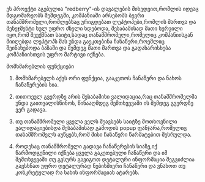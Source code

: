 ეს პროექტი აგებულია "redberry"-ის დავალების მიხედვით,რომლის იდეაც მდგომარეობს შემდეგში, კომპანიაში არსებობს ბევრი თანამშრომელი,რომლებსაც ურიგდებათ ლეპტოპები,რომლის მართვა და მენეჯმენტი სულ უფრო ძნელი ხდებოდა, შესაბამისად მათი სურვილი იყო,რომ შეექმნათ საიტი,სადაც თანამშრომელი,რომელიც კომპანიისგან მიიღებდა ლეპტოპს მას უნდა გაეკთებინა ჩანაწერი,როემლიც შეინახებოდა ბაზაში და შემდეგ მათი მართვა და გადახარისხება კომპანიისთვის უფრო მარტივი იქნება.

მომხმარებლის ფუნქციები

1) მომხმარებელს აქვს ორი ფუნქცია, გააკეთოს ჩანაწერი და ნახოს ჩანაწერების სია.

2) თითოეულ გვერდზე არის შესაბამისი ვალიდაცია,რაც თანამშრომელმა უნდა გაითვალისწინოს, წინააღმდეგ შემთხვევაში ის შემდეგ გვერდზე ვერ გადავა.

3) თუ თანამშრომელი ყველა ველს შეავსებს საიტზე მოთხოვნილი ვალიდაციებისდა შესაბამისად გამოდის popup ფანჯარა,რომელიც თანამშრომელს აუწყებს,რომ მისი ჩანაწერი წარმატებით შესრულდა.

4) როდესაც თანამშრომელი გადავა ჩანაწერების სიაზე,იქ წარმოდგენილი იქნება ყველა გაკეთებული ჩანაწერი და იმ შემთხვევაში თუ გვსურს გავიგოთ დეტალური ინფორმაცია შეგვიძლია გავსხნათ უფრო დეტალურად ნებისმიერი ჩანაწერი და ვნახოთ თუ კონკრეტულად რა სახის ინფორმაციას ატარებს.